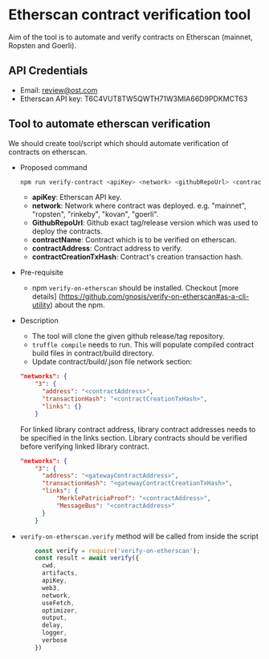 # Etherscan contract verification tool

Aim of the tool is to automate and verify contracts on Etherscan (mainnet, Ropsten and Goerli).

## API Credentials
- Email: review@ost.com
- Etherscan API key: T6C4VUT8TW5QWTH71W3MIA66D9PDKMCT63

## Tool to automate etherscan verification

We should create tool/script which should automate verification of contracts on etherscan.

- Proposed command
    ```bash
    npm run verify-contract <apiKey> <network> <githubRepoUrl> <contractName>     <contractAddress> <contractCreationTxHash>
    ```
    - <b>apiKey</b>: Etherscan API key.
    - <b>network</b>: Network where contract was deployed. e.g. "mainnet", "ropsten", "rinkeby", "kovan", "goerli".
    - <b>GithubRepoUrl</b>: Github exact tag/release version which was used to deploy the contracts.
    - <b>contractName</b>: Contract which is to be verified on etherscan.
    - <b>contractAddress</b>: Contract address to verify.
    - <b>contractCreationTxHash</b>: Contract's creation transaction hash.
    
- Pre-requisite
    - npm `verify-on-etherscan` should be installed. Checkout [more details] (https://github.com/gnosis/verify-on-etherscan#as-a-cli-utility) about the npm. 
    
- Description
    - The tool will clone the given github release/tag repository.
    - `truffle compile` needs to run. This will populate compiled contract build files in contract/build directory.
    - Update contract/build/<contractName>.json file network section:
    ```json
    "networks": {
        "3": {
          "address": "<contractAddress>",
          "transactionHash": "<contractCreationTxHash>",
          "links": {}
        }
    ```
    For linked library contract address, library contract addresses needs to be specified in the links section. Library contracts should be verified before verifying linked library contract.
    ```json
    "networks": {
        "3": {
          "address": "<gatewayContractAddress>",
          "transactionHash": "<gatewayContractCreationTxHash>",
          "links": {
              "MerklePatriciaProof": "<contractAddress>",
              "MessageBus": "<contractAddress>"
          }
        }
     ```

- `verify-on-etherscan.verify` method will be called from inside the script

    ```javascript
        const verify = require('verify-on-etherscan');
        const result = await verify({
          cwd,
          artifacts,
          apiKey,
          web3,
          network,
          useFetch,
          optimizer,
          output,
          delay,
          logger,
          verbose
        })
    ```
